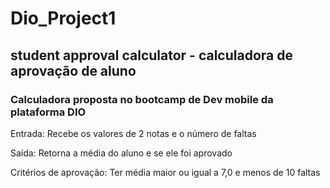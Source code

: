 # Dio_Project1
## student approval calculator - calculadora de aprovação de aluno

### Calculadora proposta no bootcamp de Dev mobile da plataforma DIO

Entrada: Recebe os valores de 2 notas e o número de faltas

Saída: Retorna a média do aluno e se ele foi aprovado

Critérios de aprovação: Ter média maior ou igual a 7,0 e menos de 10 faltas
